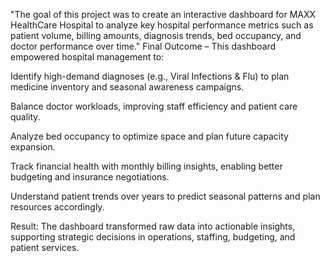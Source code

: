 "The goal of this project was to create an interactive dashboard for MAXX HealthCare Hospital to analyze key hospital performance metrics such as patient volume, billing amounts, diagnosis trends, bed occupancy, and doctor performance over time."
 Final Outcome –
This dashboard empowered hospital management to:

Identify high-demand diagnoses (e.g., Viral Infections & Flu) to plan medicine inventory and seasonal awareness campaigns.

Balance doctor workloads, improving staff efficiency and patient care quality.

Analyze bed occupancy to optimize space and plan future capacity expansion.

Track financial health with monthly billing insights, enabling better budgeting and insurance negotiations.

Understand patient trends over years to predict seasonal patterns and plan resources accordingly.

Result:
The dashboard transformed raw data into actionable insights, supporting strategic decisions in operations, staffing, budgeting, and patient services.

